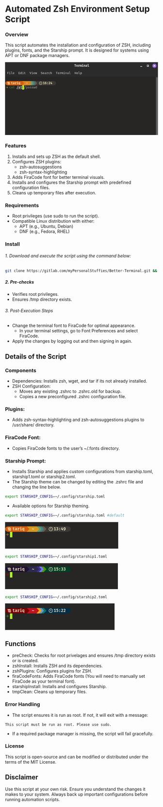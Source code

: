 # Automated Zsh Environment Setup Script
### Overview
This script automates the installation and configuration of ZSH, including plugins, fonts, and the Starship prompt. It is designed for systems using APT or DNF package managers.

![exampleImage](./images/exampleImage.png)

### Features
1. Installs and sets up ZSH as the default shell.
2. Configures ZSH plugins:
    - zsh-autosuggestions
    - zsh-syntax-highlighting
3. Adds FiraCode font for better terminal visuals.
4. Installs and configures the Starship prompt with predefined configuration files.
5. Cleans up temporary files after execution.
### Requirements
- Root privileges (use sudo to run the script).
- Compatible Linux distribution with either:
    - APT (e.g., Ubuntu, Debian)
    - DNF (e.g., Fedora, RHEL)
### Install
###### 1. Download and execute the script using the command below:

```bash
git clone https://gitlab.com/myPersonalStuffies/Better-Terminal.git && cd Better-Terminal && sudo bash zshInstall.sh && cd ..
```
##### 2. Pre-checks
- Verifies root privileges.
- Ensures /tmp directory exists.
###### 3. Post-Execution Steps
- Change the terminal font to FiraCode for optimal appearance.
    - In your terminal settings, go to Font Preferences and select FiraCode.
- Apply the changes by logging out and then signing in again.
## Details of the Script
### Components
- Dependencies: Installs zsh, wget, and tar if its not already installed.
- ZSH Configuration:
    - Moves any existing .zshrc to .zshrc.old for backup.
    - Copies a new preconfigured .zshrc configuration file.
### Plugins:
- Adds zsh-syntax-highlighting and zsh-autosuggestions plugins to /usr/share/ directory.
### FiraCode Font:
- Copies FiraCode fonts to the user’s ~/.fonts directory.
### Starship Prompt:
- Installs Starship and applies custom configurations from starship.toml, starship1.toml or starship2.toml. 
- The Starship theme can be changed by editing the .zshrc file and changing the line below.
```bash
export STARSHIP_CONFIG=~/.config/starship.toml
```
- Available options for Starship theming.
```bash
export STARSHIP_CONFIG=~/.config/starship.toml #default
```
![starship](./images/starship.png)

```bash
export STARSHIP_CONFIG=~/.config/starship1.toml
```
![starship](./images/starship1.png)

```bash
export STARSHIP_CONFIG=~/.config/starship2.toml
```
![starship](./images/starship2.png)
## Functions
- preCheck: Checks for root privelages and ensures /tmp directory exists or is created.
- zshInstall: Installs ZSH and its dependencies.
- zshPlugins: Configures plugins for ZSH.
- firaCodeFonts: Adds FiraCode fonts (You will need to manually set FiraCode as your terminal font).
- starshipInstall: Installs and configures Starship.
- tmpClean: Cleans up temporary files.
### Error Handling
- The script ensures it is run as root. If not, it will exit with a message:
  
```text
This script must be run as root. Please use sudo.
```
- If a required package manager is missing, the script will fail gracefully. 
### License
This script is open-source and can be modified or distributed under the terms of the MIT License.

## Disclaimer
Use this script at your own risk. Ensure you understand the changes it makes to your system. Always back up important configurations before running automation scripts.
